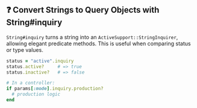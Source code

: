## ❓ Convert Strings to Query Objects with String#inquiry

`String#inquiry` turns a string into an `ActiveSupport::StringInquirer`, allowing elegant predicate methods. This is useful when comparing status or type values.

```ruby
status = "active".inquiry
status.active?     # => true
status.inactive?   # => false

# In a controller:
if params[:mode].inquiry.production?
  # production logic
end
```
